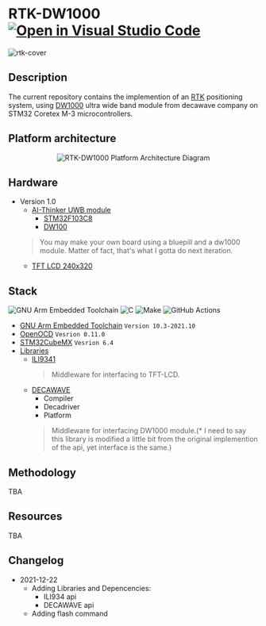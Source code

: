 # RTK-DW1000 [![Open in Visual Studio Code](https://open.vscode.dev/badges/open-in-vscode.svg)](https://github.dev/Ehsan2754/RTK-DW1000)
![rtk-cover](https://user-images.githubusercontent.com/53513242/147093048-6a41bcb0-b901-4c59-9475-834f17b6417b.png)
## Description
The current repository contains the implemention of an [RTK](https://en.wikipedia.org/wiki/Real-time_kinematic_positioning) positioning system, using [DW1000](https://www.decawave.com/product/dw1000-radio-ic/) ultra wide band module from decawave company on STM32 Coretex M-3 microcontrollers.
## Platform architecture
<p align="center">
   <img src="https://user-images.githubusercontent.com/53513242/147703054-09fcddd4-2871-4817-b732-64cf7bfb7976.png" alt="RTK-DW1000 Platform Architecture Diagram"/>
</p>

## Hardware
* Version 1.0
    * [AI-Thinker UWB module](https://docs.ai-thinker.com/en/uwb)
        * [STM32F103C8](https://www.st.com/en/microcontrollers-microprocessors/stm32f103c8.html)
        * [DW100](https://www.decawave.com/product/dw1000-radio-ic/)
    > You may make your own board using a bluepill and a dw1000 module. Matter of fact, that's what I gotta do next iteration.
    * [TFT LCD  240x320](https://www.digikey.com/en/products/detail/orient-display/AFL240320A0-2-4N12NTM-ANO/13916615) 
## Stack
![GNU Arm Embedded Toolchain](https://img.shields.io/badge/GNUArmEmbeddedToolchain-%23A63C06.svg?style=for-the-badge&logo=gnu&logoColor=white)
![C](https://img.shields.io/badge/c-%2300599C.svg?style=for-the-badge&logo=c&logoColor=white)
![Make](https://img.shields.io/badge/Make-%230B80BA.svg?style=for-the-badge&logo=cmake&logoColor=white)
![GitHub Actions](https://img.shields.io/badge/githubactions-%232671E5.svg?style=for-the-badge&logo=githubactions&logoColor=white)

* [GNU Arm Embedded Toolchain](https://developer.arm.com/tools-and-software/open-source-software/developer-tools/gnu-toolchain/gnu-rm/) ```Version 10.3-2021.10```
* [OpenOCD](https://openocd.org/) ```Vesrion 0.11.0``` 
* [STM32CubeMX](https://www.st.com/en/development-tools/stm32cubemx.html) ```Vesrion 6.4```
* [Libraries](Drivers/Middlewares) 
    * [ILI9341](Drivers/Middlewares/ILI9341)
        > Middleware for interfacing to TFT-LCD.
    * [DECAWAVE](Drivers\Middlewares\decawave)
        * Compiler
        * Decadriver
        * Platform
        > Middleware for interfacing DW1000 module.(* I need to say this library is modified a little bit from the original implemention of the api, yet interface is the same.)

## Methodology
TBA
## Resources
TBA
## Changelog
* 2021-12-22
    - Adding Libraries and Depencencies:
        * ILI934 api
        * DECAWAVE api
    - Adding flash command 
